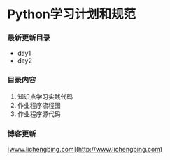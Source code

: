 # Python学习计划和规范
### 最新更新目录
* day1
* day2
  
### 目录内容
1. 知识点学习实践代码
2. 作业程序流程图
3. 作业程序源代码
  
### 博客更新
[www.lichengbing.com](http://www.lichengbing.com)




